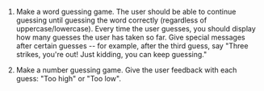 1. Make a word guessing game. The user should be able to continue guessing until guessing the word correctly (regardless of uppercase/lowercase). Every time the user guesses, you should display how many guesses the user has taken so far. Give special messages after certain guesses -- for example, after the third guess, say "Three strikes, you're out! Just kidding, you can keep guessing."

2. Make a number guessing game. Give the user feedback with each guess: "Too high" or "Too low".